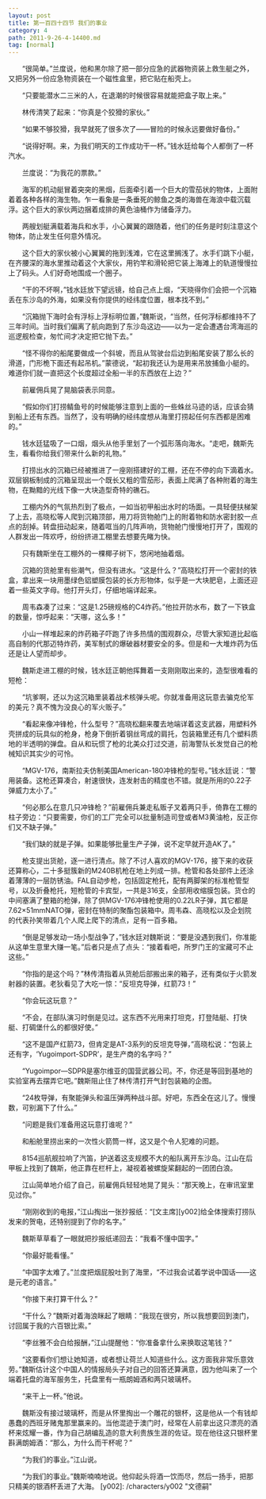 ```yaml
---
layout: post
title: 第一百四十四节 我们的事业
category: 4
path: 2011-9-26-4-14400.md
tag: [normal]
---
```


　　“很简单。”兰度说，他和黑尔除了把一部分应急的武器物资装上救生艇之外，又把另外一份应急物资装在一个磁性盒里，把它贴在船壳上。

　　“只要能潜水二三米的人，在退潮的时候很容易就能把盒子取上来。”

　　林传清笑了起来：“你真是个狡猾的家伙。”

　　“如果不够狡猾，我早就死了很多次了——冒险的时候永远要做好备份。”

　　“说得好啊。来，为我们明天的工作成功干一杯。”钱水廷给每个人都倒了一杯汽水。

　　兰度说：“为我花的票款。”

　　海军的机动艇冒着突突的黑烟，后面牵引着一个巨大的雪茄状的物体，上面附着着各种各样的海生物。乍一看象是一条垂死的鲸鱼之类的海兽在海浪中载沉载浮。这个巨大的家伙两边捆着成排的黄色油桶作为储备浮力。

　　两艘划艇满载着海兵和水手，小心翼翼的跟随着，他们的任务是时刻注意这个物体，防止发生任何意外情况。

　　这个巨大的家伙被小心翼翼的拖到浅滩，它在这里搁浅了。水手们跳下小艇，在齐腰深的海水里推动着这个大家伙，用钓竿和滑轮把它装上海滩上的轨道慢慢拉上了码头。人们好奇地围成一个圈子。

　　“干的不坏啊，”钱水廷放下望远镜，给自己点上烟，“天晓得你们会把一个沉箱丢在东沙岛的外海，如果没有你提供的经纬度位置，根本找不到。”

　　“沉箱抛下海时会有浮标上浮标明位置，”魏斯说，“当然，任何浮标都维持不了三年时间。当时我们偏离了航向跑到了东沙岛这边——以为一定会遭遇台湾海巡的巡逻舰检查，匆忙间才决定把它抛下去。”

　　“怪不得你的船尾要做成一个斜坡，而且从驾驶台后边到船尾安装了那么长的滑道，门形桅下面还有起吊机。”蒙德说，“起初我还认为是用来吊放捕鱼小艇的。难道你们就一直把这个长度超过全船一半的东西放在上边？”

　　前雇佣兵晃了晃脑袋表示同意。

　　“假如你们打捞鲭鱼号的时候能够注意到上面的一些蛛丝马迹的话，应该会猜到船上还有东西。当然了，没有明确的经纬度想从海里打捞起任何东西都是困难的。”

　　钱水廷猛吸了一口烟，烟头从他手里划了一个弧形落向海水。“走吧，魏斯先生，看看你给我们带来什么新的礼物。”

　　打捞出水的沉箱已经被推进了一座刚搭建好的工棚，还在不停的向下滴着水。双层钢板制成的沉箱呈现出一个既长又粗的雪茄形，表面上爬满了各种附着的海生物，在黝黯的光线下像一大块造型奇特的礁石。

　　工棚内外的气氛热烈到了极点，一如当初甲船出水时的场面。一具轻便扶梯架了上去，高晓松等人爬到沉箱顶部，用刀将货物舱门上的附着物和防水密封胶一点点的刮掉。转盘扭动起来，随着哐当的几阵声响，货物舱门慢慢地打开了，围观的人群发出一阵欢呼，纷纷挤进工棚里去想要先睹为快。

　　只有魏斯坐在工棚外的一棵椰子树下，悠闲地抽着烟。

　　沉箱的货舱里有些潮气，但没有进水。“这是什么？”高晓松打开一个密封的铁盒，拿出来一块用墨绿色铝塑膜包装的长方形物体，似乎是一大块肥皂，上面还迎着一些英文字母。他打开头灯，仔细地端详起来。

　　周韦森凑了过来：“这是1.25磅规格的C4炸药。”他拉开防水布，数了一下铁盒的数量，惊呼起来：“天哪，这么多！”

　　小山一样堆起来的炸药箱子吓跑了许多热情的围观群众，尽管大家知道比起临高自制的代那迈特炸药，美军制式的爆破器材要安全的多。但是和一大堆炸药为伍还是让人望而却步。

　　魏斯走进工棚的时候，钱水廷正朝他挥舞着一支刚刚取出来的，造型很难看的短枪：

　　“坑爹啊，还以为这沉箱里装着战术核弹头呢。你就准备用这玩意去骗克伦军的美元？真不愧为没良心的军火贩子。”

　　“看起来像冲锋枪，什么型号？”高晓松翻来覆去地端详着这支武器，用塑料外壳拼成的玩具似的枪身，枪身下倒折着钢丝弯成的肩托，包装箱里还有几个塑料质地的半透明的弹盘。自从和玩惯了枪的北美众打过交道，前海警队长发觉自己的枪械知识其实少的可怜。

　　“MGV-176，南斯拉夫仿制美国American-180冲锋枪的型号。”钱水廷说：“警用装备。这枪还算凑合，射速很快，连发射击的精度也不错。就是所用的0.22子弹威力太小了。”

　　“何必那么在意几只冲锋枪？”前雇佣兵兼走私贩子叉着两只手，倚靠在工棚的柱子旁边：“只要需要，你们的工厂完全可以批量制造司登或者M3黄油枪，反正你们又不缺子弹。”

　　“我们缺的就是子弹。如果能够批量生产子弹，说不定早就开造AK了。”

　　枪支提出货舱，逐一进行清点。除了不讨人喜欢的MGV-176，接下来的收获还算称心，二十多挺簇新的M240B机枪在地上列成一排。枪管和各处部件上还涂着薄薄的一层防锈油。FAL自动步枪，包括固定枪托，配有两脚架的标准枪管型号，以及折叠枪托，短枪管的卡宾型，一共是316支，全部用收缩膜包装。货仓的中间塞满了整箱的枪弹，除了供MGV-176冲锋枪使用的0.22LR子弹，其它都是7.62×51mmNATO弹，密封在特制的聚酯包装箱中。周韦森、高晓松以及企划院的代表孙笑带着几个人爬上爬下的清点，足有一百多箱。

　　“倒是足够发动一场小型战争了，”钱水廷对魏斯说：“要是没遇到我们，你准能从这单生意里大赚一笔。”后者只是点了点头：“接着看吧，所罗门王的宝藏可不止这些。”

　　“你指的是这个吗？”林传清指着从货舱后部搬出来的箱子，还有类似于火箭发射器的装置。老狄看见了大吃一惊：“反坦克导弹，红箭73！”

　　“你会玩这玩意？”

　　“不会，在部队演习时倒是见过。这东西不光用来打坦克，打登陆艇、打快艇、打碉堡什么的都很好使。”

　　“这不是国产红箭73，但肯定是AT-3系列的反坦克导弹，”高晓松说：“包装上还有字，‘Yugoimport-SDPR’，是生产商的名字吗？”

　　“Yugoimpor—SDPR是塞尔维亚的国营武器公司。不，你还是等回到基地的实验室再去摆弄它吧。”魏斯阻止住了林传清打开气封包装箱的企图。

　　“24枚导弹，有聚能弹头和温压弹两种战斗部。好吧，东西全在这儿了。慢慢数，可别漏下了什么。”

　　“问题是我们准备用这玩意打谁呢？”

　　和船舱里捞出来的一次性火箭筒一样，这又是个令人犯难的问题。

　　8154巡航舰拉响了汽笛，护送着这支规模不大的船队离开东沙岛。江山在后甲板上找到了魏斯，他正靠在栏杆上，凝视着被螺旋桨翻起的一团团白浪。

　　江山简单地介绍了自己，前雇佣兵轻轻地晃了晃头：“那天晚上，在审讯室里见过你。”

　　“刚刚收到的电报，”江山掏出一张抄报纸：“[文主席][y002]给全体搜索打捞队发来的贺电，还特别提到了你的名字。”

　　魏斯草草看了一眼就把抄报纸递回去：“我看不懂中国字。”

　　“你最好能看懂。”

　　“中国字太难了。”兰度把烟屁股吐到了海里，“不过我会试着学说中国话——这是元老的语言。”

　　“你接下来打算干什么？”

　　“干什么？”魏斯对着海浪眯起了眼睛：“我现在很穷，所以我想要回到澳门，讨回属于我的六百银比索。”

　　“李丝雅不会白给报酬，”江山提醒他：“你准备拿什么来换取这笔钱？”

　　“这要看你们想让她知道，或者想让荷兰人知道些什么。这方面我非常乐意效劳。”魏斯估计这个中国人的情报局头子对自己的回答还算满意，因为他叫来了一个端着托盘的海军服务生，托盘里有一瓶朗姆酒和两只玻璃杯。

　　“来干上一杯。”他说。

　　魏斯没有接过玻璃杯，而是从怀里掏出一个雕花的银杯，这是他从一个有钱却愚蠢的西班牙赌鬼那里赢来的。当他混迹于澳门时，经常在人前拿出这只漂亮的酒杯来炫耀一番，作为自己胡编乱造的意大利贵族生涯的佐证。现在他往这只银杯里斟满朗姆酒：“那么，为什么而干杯呢？”

　　“为我们的事业。”江山说。

　　“为我们的事业。”魏斯喃喃地说。他仰起头将酒一饮而尽，然后一扬手，把那只精美的银酒杯丢进了大海。
[y002]: /characters/y002 "文德嗣"

